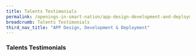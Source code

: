 ```yaml
---
title: Talents Testimonials
permalink: /openings-in-smart-nation/app-design-development-and-deployment/talents-testimonials/
breadcrumb: Talents Testimonials
third_nav_title: "APP Design, Development & Deployment"
---
```


### **Talents Testimonials**
